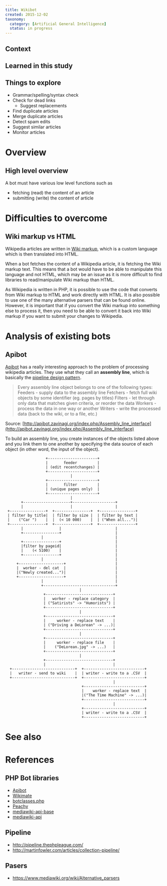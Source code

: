 ```yaml
---
title: Wikibot
created: 2015-12-02
taxonomy:
  category: [Artificial General Intelligence]
  status: in progress
---
```


## Context

## Learned in this study

## Things to explore
* Grammar/spelling/syntax check
* Check for dead links
	* Suggest replacements
* Find duplicate articles
* Merge duplicate articles
* Detect spam edits
* Suggest similar articles
* Monitor articles

# Overview
## High level overview
A bot must have various low level functions such as
* fetching (read) the content of an article
* submitting (write) the content of article

# Difficulties to overcome
## Wiki markup vs HTML
Wikipedia articles are written in [Wiki markup](https://en.wikipedia.org/wiki/Help:Wiki_markup), which is a custom language which is then translated into HTML.

When a bot fetches the content of a Wikipedia article, it is fetching the Wiki markup text. This means that a bot would have to be able to manipulate this language and not HTML, which may be an issue as it is more difficult to find libraries to read/manipulate Wiki markup than HTML.

As Wikipedia is written in PHP, it is possible to use the code that converts from Wiki markup to HTML and work directly with HTML. It is also possible to use one of the many alternative parsers that can be found online. However, it is important that if you convert the Wiki markup into something else to process it, then you need to be able to convert it back into Wiki markup if you want to submit your changes to Wikipedia.

# Analysis of existing bots
## Apibot
[Apibot](http://apibot.zavinagi.org/index.php/Main_Page) has a really interesting approach to the problem of processing wikipedia articles. They use what they call an **assembly line**, which is basically the [pipeline design pattern](https://www.cise.ufl.edu/research/ParallelPatterns/PatternLanguage/AlgorithmStructure/Pipeline.htm).

> Every assembly line object belongs to one of the following types:
> Feeders - supply data to the assembly line
> Fetchers - fetch full wiki objects by some identifier (eg. pages by titles)
> Filters - let through only data that matches given criteria, or reorder the data
> Workers - process the data in one way or another
> Writers - write the processed data (back to the wiki, or to a file, etc.)

Source: [http://apibot.zavinagi.org/index.php/Assembly_line_interface](http://apibot.zavinagi.org/index.php/Assembly_line_interface)

To build an assembly line, you create instances of the objects listed above and you link them to one another by specifying the data source of each object (in other word, the input of the object).

```
                  +----------------------+
                  |       feeder         |
                  | (edit recentchanges) |
                  +----------------------+
                             |
                  +----------------------+
                  |       filter         |
                  | (unique pages only)  |
                  +----------------------+
                             |
       +---------------------+-------------------+
       |                     |                   |
 +----------------+  +----------------+  +----------------+
 | filter by title|  | filter by size |  | filter by text |
 |    ("Car ")    |  |  (< 10 000)    |  | ("When all...")|
 +----------------+  +----------------+  +----------------+
       |                |                        |
       +----------------+                        |
                |                                |
       +----------------+                        |
       |filter by pageid|                        |
       |    (< 5100)    |                        |
       +----------------+                        |
                |                                |
     +--------------------+                      |
     |  worker - del cat  |                      |
     |("Newly created...")|                      |
     +--------------------+                      |
                |                                |
                +--------------------------------+
                                 |
                 +------------------------------+
                 |   worker - replace category  |
                 | ("Satirists" -> "Humorists") |
                 +------------------------------+
                                 |
                 +------------------------------+
                 |     worker - replace text    |
                 | ("Driving a DeLorean" -> ...)|
                 +------------------------------+
                                 |
                 +------------------------------+
                 |     worker - replace file    |
                 |    ("DeLorean.jpg" -> ...)   |
                 +------------------------------+
                                 |
                 +------------------------------+
                 |                              |
  +----------------------------+  +---------------------------+
  |   writer - send to wiki    |  | writer - write to a .CSV  |
  +----------------------------+  +---------------------------+
                                                |
                                  +---------------------------+
                                  |    worker - replace text  |
                                  |("The Time Machine" -> ...)|
                                  +---------------------------+
                                                |
                                  +---------------------------+
                                  | writer - write to a .CSV  |
                                  +---------------------------+
```

# See also

# References
## PHP Bot libraries
* [Apibot](http://apibot.zavinagi.org/index.php/Main_Page)
* [Wikimate](https://github.com/hamstar/Wikimate)
* [botclasses.php](https://github.com/legoktm/harej-bots/blob/master/botclasses.php)
* [Peachy](https://github.com/MW-Peachy/Peachy)
* [mediawiki-api-base](https://github.com/addwiki/mediawiki-api-base)
* [mediawiki-api](https://github.com/addwiki/mediawiki-api)

## Pipeline
* http://pipeline.thephpleague.com/
* http://martinfowler.com/articles/collection-pipeline/

## Pasers
* https://www.mediawiki.org/wiki/Alternative_parsers